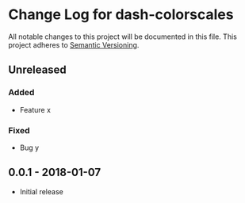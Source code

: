 # Change Log for dash-colorscales
All notable changes to this project will be documented in this file.
This project adheres to [Semantic Versioning](http://semver.org/).

## Unreleased

### Added
- Feature x

### Fixed
- Bug y

## 0.0.1 - 2018-01-07
- Initial release

[Unreleased]: https://github.com/plotly/dash-colorscales/v0.0.1...HEAD
